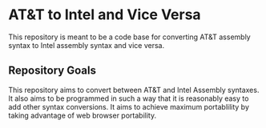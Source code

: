 # AT&T to Intel and Vice Versa
This repository is meant to be a code base for converting AT&amp;T assembly syntax to Intel assembly syntax and vice versa.

## Repository Goals
This repository aims to convert between AT&T and Intel Assembly syntaxes. It also aims to be programmed in such a way that it is reasonably easy to add other syntax conversions. It aims to achieve maximum portablility by taking advantage of web browser portability.
